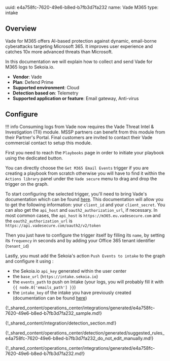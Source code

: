 uuid: e4a758fc-7620-49e6-b8ed-b7fb3d7fa232
name: Vade M365
type: intake

## Overview

Vade for M365 offers AI-based protection against dynamic, email-borne cyberattacks targeting Microsoft 365.
It improves user experience and catches 10x more advanced threats than Microsoft.

In this documentation we will explain how to collect and send Vade for M365 logs to Sekoia.io.

- **Vendor**: Vade
- **Plan**: Defend Prime
- **Supported environment**: Cloud
- **Detection based on**: Telemetry
- **Supported application or feature**: Email gateway, Anti-virus


## Configure

!!! info
     Consuming logs from Vade now requires the Vade Threat Intel & Investigation (TII) module. MSSP partners can benefit from this module from their Partner's Portal. Final customers are invited to contact their Vade commercial contact to setup this module.

First you need to reach the `Playbooks` page in order to initiate your playbook using the dedicated button.

You can directly choose the `Get M365 Email Events` trigger if you are creating a playbook from scratch otherwise you will have to find it
within the `Actions library` panel under the `Vade secure` menu to drag and drop the trigger on the graph.

To start configuring the selected trigger, you'll need to bring Vade's documentation which can be found [here](https://m365.eu.vadesecure.com/docs/).
This documentation will allow you to get the following information: your `client_id` and your `client_secret`. You can also get the `api_host` and `oauth2_authorization_url`, if necessary.
In most common cases, the `api_host` is `https://m365.eu.vadesecure.com` and the `oauth2_authorization_url` is `https://api.vadesecure.com/oauth2/v2/token`

Then you just have to configure the trigger itself by filling its `name`, by setting its `frequency` in seconds and by adding your Office 365 tenant identifier (`tenant_id`)

Lastly, you must add the Sekoia's action `Push Events to intake` to the graph and configure it using :

- the Sekoia.io `api_key` generated within the user center
- the `base_url` (`https://intake.sekoia.io`)
- the `events_path` to push on Intake (your logs, you will probably fill it with `{{ node.0['emails_path'] }}`)
- the `intake_key` of the intake you have previously created (documentation can be found [here](../../intakes.md))

{!_shared_content/operations_center/integrations/generated/e4a758fc-7620-49e6-b8ed-b7fb3d7fa232_sample.md!}

{!_shared_content/integration/detection_section.md!}

{!_shared_content/operations_center/detection/generated/suggested_rules_e4a758fc-7620-49e6-b8ed-b7fb3d7fa232_do_not_edit_manually.md!}

{!_shared_content/operations_center/integrations/generated/e4a758fc-7620-49e6-b8ed-b7fb3d7fa232.md!}